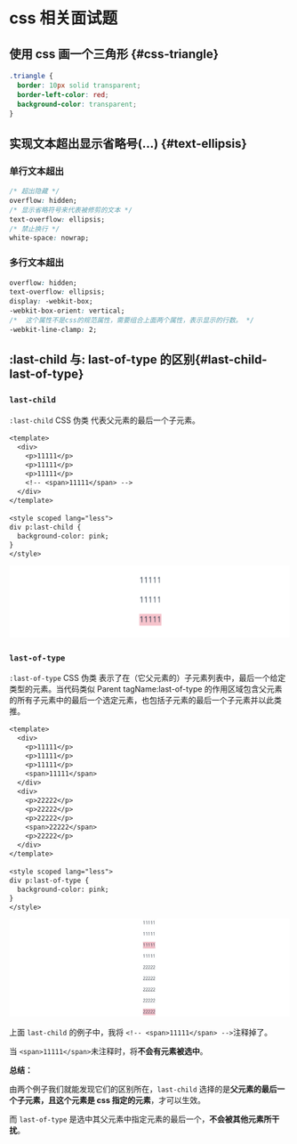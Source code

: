# css 相关面试题

## 使用 css 画一个三角形 {#css-triangle}

```css
.triangle {
  border: 10px solid transparent;
  border-left-color: red;
  background-color: transparent;
}
```

## 实现文本超出显示省略号(...) {#text-ellipsis}

### 单行文本超出

```css
/* 超出隐藏 */
overflow: hidden;
/* 显示省略符号来代表被修剪的文本 */
text-overflow: ellipsis;
/* 禁止换行 */
white-space: nowrap;
```

### 多行文本超出

```css
overflow: hidden;
text-overflow: ellipsis;
display: -webkit-box;
-webkit-box-orient: vertical;
/*  这个属性不是css的规范属性，需要组合上面两个属性，表示显示的行数。 */
-webkit-line-clamp: 2;
```

## :last-child 与: last-of-type 的区别{#last-child-last-of-type}

### `last-child`

`:last-child` CSS 伪类 代表父元素的最后一个子元素。

```vue
<template>
  <div>
    <p>11111</p>
    <p>11111</p>
    <p>11111</p>
    <!-- <span>11111</span> -->
  </div>
</template>

<style scoped lang="less">
div p:last-child {
  background-color: pink;
}
</style>
```

![last-child](/images/css/last-child.png)

### `last-of-type`

`:last-of-type` CSS 伪类 表示了在（它父元素的）子元素列表中，最后一个给定类型的元素。当代码类似 Parent tagName:last-of-type 的作用区域包含父元素的所有子元素中的最后一个选定元素，也包括子元素的最后一个子元素并以此类推。

```vue
<template>
  <div>
    <p>11111</p>
    <p>11111</p>
    <p>11111</p>
    <span>11111</span>
  </div>
  <div>
    <p>22222</p>
    <p>22222</p>
    <p>22222</p>
    <span>22222</span>
    <p>22222</p>
  </div>
</template>

<style scoped lang="less">
div p:last-of-type {
  background-color: pink;
}
</style>
```

![last-of-type](/images/css/last-of-type.png)

上面 `last-child` 的例子中，我将 `<!-- <span>11111</span> -->`注释掉了。

当 `<span>11111</span>`未注释时，将**不会有元素被选中**。

**总结：**

由两个例子我们就能发现它们的区别所在，`last-child` 选择的是**父元素的最后一个子元素，且这个元素是 css 指定的元素**，才可以生效。

而 `last-of-type` 是选中其父元素中指定元素的最后一个，**不会被其他元素所干扰**。
